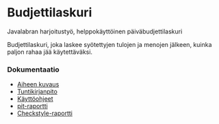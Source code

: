 # Budjettilaskuri
Javalabran harjoitustyö, helppokäyttöinen päiväbudjettilaskuri

Budjettilaskuri, joka laskee syötettyjen tulojen ja menojen jälkeen, kuinka paljon rahaa jää käytettäväksi.


### Dokumentaatio
- [Aiheen kuvaus](dokumentaatio/aiheenKuvausJaRakenne.md) 
- [Tuntikirjanpito](dokumentaatio/Tuntikirjanpito.md)
- [Käyttöohjeet](dokumentaatio/Kayttoohjeet.md)
- [pit-raportti](https://htmlpreview.github.io/?https://github.com/pelsaara/Budjettilaskuri/blob/master/dokumentaatio/pit/201702242125/index.html)
- [Checkstyle-raportti](https://htmlpreview.github.io/?https://github.com/pelsaara/Budjettilaskuri/blob/master/dokumentaatio/checkstyle/checkstyle.html)


